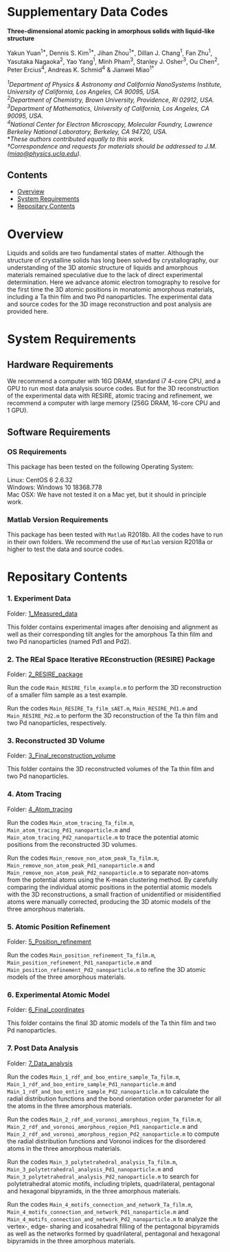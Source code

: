 # Supplementary Data Codes 

**Three-dimensional atomic packing in amorphous solids with liquid-like structure**

Yakun Yuan<sup>1*</sup>, Dennis S. Kim<sup>1*</sup>, Jihan Zhou<sup>1*</sup>, Dillan J. Chang<sup>1</sup>,  Fan Zhu<sup>1</sup>, Yasutaka Nagaoka<sup>2</sup>, Yao Yang<sup>1</sup>, Minh Pham<sup>3</sup>, Stanley J. Osher<sup>3</sup>, Ou Chen<sup>2</sup>, Peter Ercius<sup>4</sup>, Andreas K. Schmid<sup>4</sup> & Jianwei Miao<sup>1†</sup>    

*<sup>1</sup>Department of Physics & Astronomy and California NanoSystems Institute, University of California, Los Angeles, CA 90095, USA.*    
*<sup>2</sup>Department of Chemistry, Brown University, Providence, RI 02912, USA.*     
*<sup>3</sup>Department of Mathematics, University of California, Los Angeles, CA 90095, USA.*     
*<sup>4</sup>National Center for Electron Microscopy, Molecular Foundry, Lawrence Berkeley National Laboratory, Berkeley, CA 94720, USA.*    
**These authors contributed equally to this work.*    
*†Correspondence and requests for materials should be addressed to J.M. (miao@physics.ucla.edu).*     

## Contents

- [Overview](#overview)
- [System Requirements](#system-requirements)
- [Repositary Contents](#repositary-contents)

# Overview

Liquids and solids are two fundamental states of matter. Although the structure of crystalline solids has long been solved by crystallography, our understanding of the 3D atomic structure of liquids and amorphous materials remained speculative due to the lack of direct experimental determination. Here we advance atomic electron tomography to resolve for the first time the 3D atomic positions in monatomic amorphous materials, including a Ta thin film and two Pd nanoparticles. The experimental data and source codes for the 3D image reconstruction and post analysis are provided here.

# System Requirements

## Hardware Requirements

We recommend a computer with 16G DRAM, standard i7 4-core CPU, and a GPU to run most data analysis source codes. But for the 3D reconstruction of the experimental data with RESIRE, atomic tracing and refinement, we recommend a computer with large memory (256G DRAM, 16-core CPU and 1 GPU).

## Software Requirements

### OS Requirements

This package has been tested on the following Operating System:

Linux: CentOS 6 2.6.32    
Windows: Windows 10 18368.778    
Mac OSX: We have not tested it on a Mac yet, but it should in principle work.     

### Matlab Version Requirements

This package has been tested with `Matlab` R2018b. All the codes have to run in their own folders. We recommend the use of `Matlab` version R2018a or higher to test the data and source codes.

# Repositary Contents

### 1. Experiment Data

Folder: [1_Measured_data](./1_Measured_data)

This folder contains experimental images after denoising and alignment as well as their corresponding tilt angles for the amorphous Ta thin film and two Pd nanoparticles (named Pd1 and Pd2).

### 2. The REal Space Iterative REconstruction (RESIRE) Package

Folder: [2_RESIRE_package](./2_RESIRE_package)

Run the code `Main_RESIRE_film_example.m` to perform the 3D reconstruction of a smaller film sample as a test example.

Run the codes `Main_RESIRE_Ta_film_sAET.m`, `Main_RESIRE_Pd1.m` and `Main_RESIRE_Pd2.m` to perform the 3D reconstruction of the Ta thin film and two Pd nanoparticles, respectively.
### 3. Reconstructed 3D Volume

Folder: [3_Final_reconstruction_volume](./3_Final_reconstruction_volume)

This folder contains the 3D reconstructed volumes of the Ta thin film and two Pd nanoparticles.

### 4. Atom Tracing

Folder: [4_Atom_tracing](./4_Atom_tracing)

Run the codes `Main_atom_tracing_Ta_film.m`, `Main_atom_tracing_Pd1_nanoparticle.m` and `Main_atom_tracing_Pd2_nanoparticle.m` to trace the potential atomic positions from the reconstructed 3D volumes.

Run the codes `Main_remove_non_atom_peak_Ta_film.m`, `Main_remove_non_atom_peak_Pd1_nanoparticle.m` and `Main_remove_non_atom_peak_Pd2_nanoparticle.m` to separate non-atoms from the potential atoms using the K-mean clustering method. By carefully comparing the individual atomic positions in the potential atomic models with the 3D reconstructions, a small fraction of unidentified or misidentified atoms were manually corrected, producing the 3D atomic models of the three amorphous materials.

### 5. Atomic Position Refinement

Folder: [5_Position_refinement](./5_Position_refinement)

Run the codes `Main_position_refinement_Ta_film.m`, `Main_position_refinement_Pd1_nanoparticle.m` and `Main_position_refinement_Pd2_nanoparticle.m` to refine the 3D atomic models of the three amorphous materials.

### 6. Experimental Atomic Model

Folder: [6_Final_coordinates](./6_Final_coordinates)

This folder contains the final 3D atomic models of the Ta thin film and two Pd nanoparticles.

### 7. Post Data Analysis

Folder: [7_Data_analysis](./7_Data_analysis)

Run the codes `Main_1_rdf_and_boo_entire_sample_Ta_film.m`, `Main_1_rdf_and_boo_entire_sample_Pd1_nanoparticle.m` and `Main_1_rdf_and_boo_entire_sample_Pd2_nanoparticle.m` to calculate the radial distribution functions and the bond orientation order parameter for all the atoms in the three amorphous materials.

Run the codes `Main_2_rdf_and_voronoi_amorphous_region_Ta_film.m`, `Main_2_rdf_and_voronoi_amorphous_region_Pd1_nanoparticle.m` and `Main_2_rdf_and_voronoi_amorphous_region_Pd2_nanoparticle.m` to compute the radial distribution functions and Voronoi indices for the disordered atoms in the three amorphous materials.

Run the codes `Main_3_polytetrahedral_analysis_Ta_film.m`, `Main_3_polytetrahedral_analysis_Pd1_nanoparticle.m` and `Main_3_polytetrahedral_analysis_Pd2_nanoparticle.m` to search for polytetrahedral atomic motifs, including triplets, quadrilateral, pentagonal and hexagonal bipyramids, in the three amorphous materials.

Run the codes `Main_4_motifs_connection_and_network_Ta_film.m`, `Main_4_motifs_connection_and_network_Pd1_nanoparticle.m` and `Main_4_motifs_connection_and_network_Pd2_nanoparticle.m` to analyze the vertex-, edge- sharing and icosahedral filling of the pentagonal bipyramids as well as the networks formed by quadrilateral, pentagonal and hexagonal bipyramids in the three amorphous materials.
